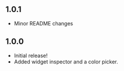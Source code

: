 ## 1.0.1

* Minor README changes

## 1.0.0

* Initial release!
* Added widget inspector and a color picker.
